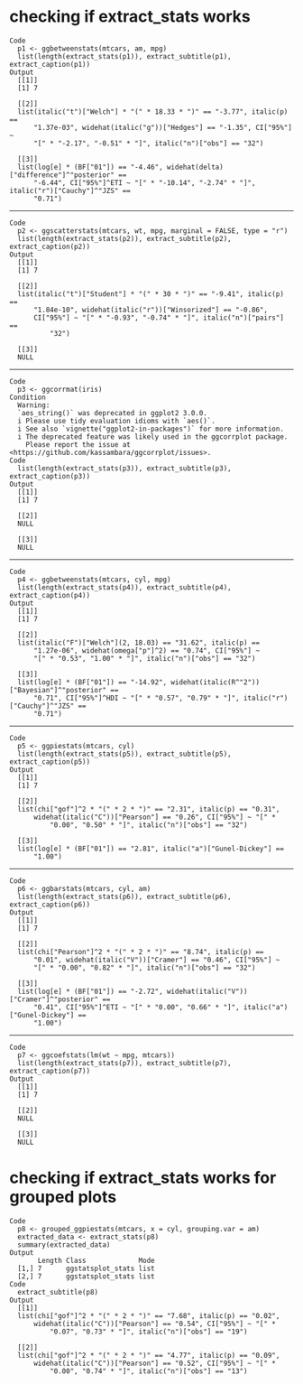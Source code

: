 # checking if extract_stats works

    Code
      p1 <- ggbetweenstats(mtcars, am, mpg)
      list(length(extract_stats(p1)), extract_subtitle(p1), extract_caption(p1))
    Output
      [[1]]
      [1] 7
      
      [[2]]
      list(italic("t")["Welch"] * "(" * 18.33 * ")" == "-3.77", italic(p) == 
          "1.37e-03", widehat(italic("g"))["Hedges"] == "-1.35", CI["95%"] ~ 
          "[" * "-2.17", "-0.51" * "]", italic("n")["obs"] == "32")
      
      [[3]]
      list(log[e] * (BF["01"]) == "-4.46", widehat(delta)["difference"]^"posterior" == 
          "-6.44", CI["95%"]^ETI ~ "[" * "-10.14", "-2.74" * "]", italic("r")["Cauchy"]^"JZS" == 
          "0.71")
      

---

    Code
      p2 <- ggscatterstats(mtcars, wt, mpg, marginal = FALSE, type = "r")
      list(length(extract_stats(p2)), extract_subtitle(p2), extract_caption(p2))
    Output
      [[1]]
      [1] 7
      
      [[2]]
      list(italic("t")["Student"] * "(" * 30 * ")" == "-9.41", italic(p) == 
          "1.84e-10", widehat(italic("r"))["Winsorized"] == "-0.86", 
          CI["95%"] ~ "[" * "-0.93", "-0.74" * "]", italic("n")["pairs"] == 
              "32")
      
      [[3]]
      NULL
      

---

    Code
      p3 <- ggcorrmat(iris)
    Condition
      Warning:
      `aes_string()` was deprecated in ggplot2 3.0.0.
      i Please use tidy evaluation idioms with `aes()`.
      i See also `vignette("ggplot2-in-packages")` for more information.
      i The deprecated feature was likely used in the ggcorrplot package.
        Please report the issue at <https://github.com/kassambara/ggcorrplot/issues>.
    Code
      list(length(extract_stats(p3)), extract_subtitle(p3), extract_caption(p3))
    Output
      [[1]]
      [1] 7
      
      [[2]]
      NULL
      
      [[3]]
      NULL
      

---

    Code
      p4 <- ggbetweenstats(mtcars, cyl, mpg)
      list(length(extract_stats(p4)), extract_subtitle(p4), extract_caption(p4))
    Output
      [[1]]
      [1] 7
      
      [[2]]
      list(italic("F")["Welch"](2, 18.03) == "31.62", italic(p) == 
          "1.27e-06", widehat(omega["p"]^2) == "0.74", CI["95%"] ~ 
          "[" * "0.53", "1.00" * "]", italic("n")["obs"] == "32")
      
      [[3]]
      list(log[e] * (BF["01"]) == "-14.92", widehat(italic(R^"2"))["Bayesian"]^"posterior" == 
          "0.71", CI["95%"]^HDI ~ "[" * "0.57", "0.79" * "]", italic("r")["Cauchy"]^"JZS" == 
          "0.71")
      

---

    Code
      p5 <- ggpiestats(mtcars, cyl)
      list(length(extract_stats(p5)), extract_subtitle(p5), extract_caption(p5))
    Output
      [[1]]
      [1] 7
      
      [[2]]
      list(chi["gof"]^2 * "(" * 2 * ")" == "2.31", italic(p) == "0.31", 
          widehat(italic("C"))["Pearson"] == "0.26", CI["95%"] ~ "[" * 
              "0.00", "0.50" * "]", italic("n")["obs"] == "32")
      
      [[3]]
      list(log[e] * (BF["01"]) == "2.81", italic("a")["Gunel-Dickey"] == 
          "1.00")
      

---

    Code
      p6 <- ggbarstats(mtcars, cyl, am)
      list(length(extract_stats(p6)), extract_subtitle(p6), extract_caption(p6))
    Output
      [[1]]
      [1] 7
      
      [[2]]
      list(chi["Pearson"]^2 * "(" * 2 * ")" == "8.74", italic(p) == 
          "0.01", widehat(italic("V"))["Cramer"] == "0.46", CI["95%"] ~ 
          "[" * "0.00", "0.82" * "]", italic("n")["obs"] == "32")
      
      [[3]]
      list(log[e] * (BF["01"]) == "-2.72", widehat(italic("V"))["Cramer"]^"posterior" == 
          "0.41", CI["95%"]^ETI ~ "[" * "0.00", "0.66" * "]", italic("a")["Gunel-Dickey"] == 
          "1.00")
      

---

    Code
      p7 <- ggcoefstats(lm(wt ~ mpg, mtcars))
      list(length(extract_stats(p7)), extract_subtitle(p7), extract_caption(p7))
    Output
      [[1]]
      [1] 7
      
      [[2]]
      NULL
      
      [[3]]
      NULL
      

# checking if extract_stats works for grouped plots

    Code
      p8 <- grouped_ggpiestats(mtcars, x = cyl, grouping.var = am)
      extracted_data <- extract_stats(p8)
      summary(extracted_data)
    Output
           Length Class             Mode
      [1,] 7      ggstatsplot_stats list
      [2,] 7      ggstatsplot_stats list
    Code
      extract_subtitle(p8)
    Output
      [[1]]
      list(chi["gof"]^2 * "(" * 2 * ")" == "7.68", italic(p) == "0.02", 
          widehat(italic("C"))["Pearson"] == "0.54", CI["95%"] ~ "[" * 
              "0.07", "0.73" * "]", italic("n")["obs"] == "19")
      
      [[2]]
      list(chi["gof"]^2 * "(" * 2 * ")" == "4.77", italic(p) == "0.09", 
          widehat(italic("C"))["Pearson"] == "0.52", CI["95%"] ~ "[" * 
              "0.00", "0.74" * "]", italic("n")["obs"] == "13")
      

